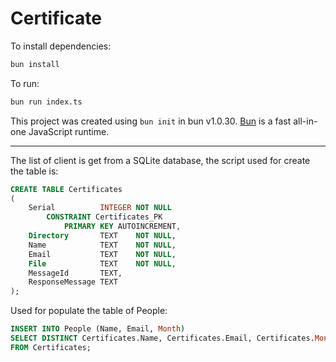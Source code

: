 # Certificate

To install dependencies:

```bash
bun install
```

To run:

```bash
bun run index.ts
```

This project was created using `bun init` in bun v1.0.30. [Bun](https://bun.sh) is a fast all-in-one JavaScript runtime.

-------------

The list of client is get from a SQLite database, the script used for create the table is:

```sql
CREATE TABLE Certificates
(
    Serial          INTEGER NOT NULL
        CONSTRAINT Certificates_PK
            PRIMARY KEY AUTOINCREMENT,
    Directory       TEXT    NOT NULL,
    Name            TEXT    NOT NULL,
    Email           TEXT    NOT NULL,
    File            TEXT    NOT NULL,
    MessageId       TEXT,
    ResponseMessage TEXT
);
```

Used for populate the table of People:

```sql
INSERT INTO People (Name, Email, Month)
SELECT DISTINCT Certificates.Name, Certificates.Email, Certificates.Month
FROM Certificates;
```
